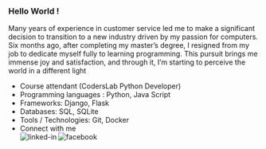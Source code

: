 ### Hello World !
Many years of experience in customer service led me to make a significant decision to transition to a new industry driven by my passion for computers. Six months ago, after completing my master’s degree, I resigned from my job to dedicate myself fully to learning programming. This pursuit brings me immense joy and satisfaction, and through it, I’m starting to perceive the world in a different light
- Course attendant (CodersLab Python Developer)
- Programming languages : Python, Java Script
- Frameworks: Django, Flask
- Databases: SQL, SQLite
- Tools / Technologies: Git, Docker
- Connect with me
<br>[<img align="left" alt="linked-in" src="https://img.shields.io/badge/linkedin-%230077B5.svg?&style=for-the-badge&logo=linkedin&logoColor=white" />](www.linkedin.com/in/dominika-gilewska-0255102a9)[<img align="left" alt="facebook" src="https://img.shields.io/badge/facebook-%231877F2.svg?&style=for-the-badge&logo=facebook&logoColor=white" />](https://www.facebook.com/dominika.gilewska.7)<br>
